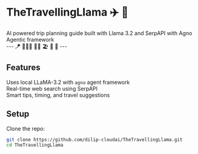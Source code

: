 # TheTravellingLlama :airplane: 🦙

AI powered trip planning guide built with Llama 3.2 and SerpAPI with Agno Agentic framework  
--- 🪁 🧑‍🤝‍🧑 🚴‍♂️ 🏖️ 🚡 🤿 ---  
## Features   
Uses local LLaMA-3.2 with `agno` agent framework  
Real-time web search using SerpAPI  
Smart tips, timing, and travel suggestions  


## Setup

Clone the repo:
   ```bash
   git clone https://github.com/dilip-cloudai/TheTravellingLlama.git
   cd TheTravellingLlama
